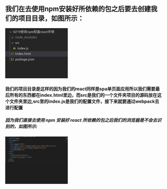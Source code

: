 ## 我们在去使用npm安装好所依赖的包之后要去创建我们的项目目录，如图所示：

<img src="./img/02.png" width="200px" />  

#### 我们的项目目录是这样的因为我们的react同样是spa单页面应用所以我们需要最后所有的东西都在index.html里边，而src是我们的一个文件夹项目的源码放在这个文件夹里边,src里的index.js是我们的配置文件，接下来就要通过webpack去进行配置

##### 因为我们直接去使用 npm 安装好 react 所依赖的包之后我们的浏览器是不会去识别的，如图所示:
<img src="./img/01.png" width="200px" />  
